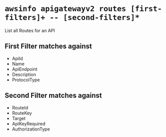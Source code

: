 # `awsinfo apigatewayv2 routes [first-filters]+ -- [second-filters]*`

List all Routes for an API

## First Filter matches against

* ApiId 
* Name 
* ApiEndpoint 
* Description 
* ProtocolType

## Second Filter matches against

* RouteId 
* RouteKey 
* Target 
* ApiKeyRequired 
* AuthorizationType 
